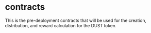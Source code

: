 # contracts
This is the pre-deployment contracts that will be used for the creation, distribution, and reward calculation for the DUST token.
